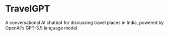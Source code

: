 # TravelGPT
A conversational AI chatbot for discussing travel places in India, powered by OpenAI's GPT-3.5 language model.
